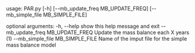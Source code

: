 usage: PAR.py [-h] [--mb_update_freq MB_UPDATE_FREQ]
              [--mb_simple_file MB_SIMPLE_FILE]

optional arguments:
  -h, --help            show this help message and exit
  --mb_update_freq MB_UPDATE_FREQ
                        Update the mass balance each X years (1)
  --mb_simple_file MB_SIMPLE_FILE
                        Name of the imput file for the simple mass balance
                        model
